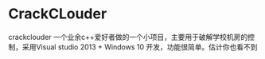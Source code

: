 # CrackCLouder
crackclouder 一个业余c++爱好者做的一个小项目，主要用于破解学校机房的控制，采用Visual studio 2013 + Windows 10 开发，功能很简单。估计你也看不到
